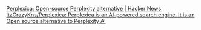
[Perplexica: Open-source Perplexity alternative | Hacker News](https://news.ycombinator.com/item?id=40462369)
[ItzCrazyKns/Perplexica: Perplexica is an AI-powered search engine. It is an Open source alternative to Perplexity AI](https://github.com/ItzCrazyKns/Perplexica)
